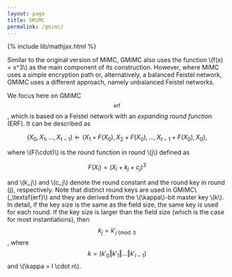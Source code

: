 ```yaml
---
layout: page
title: GMiMC
permalink: /gmimc/
---
```


{% include lib/mathjax.html %}

Similar to the original version of MiMC, GMiMC also uses the function \\(f(x) = x^3\\) as the main component of its construction. However, where MiMC uses a simple encryption path or, alternatively, a balanced Feistel network, GMiMC uses a different approach, namely unbalanced Feistel networks.

We focus here on GMiMC$$_\textsf{erf}$$, which is based on a Feistel network with an _expanding round function_ (ERF). It can be described as

$$
(X_0, X_1, \dots, X_{t-1}) \leftarrow (X_1 + F(X_0), X_2 + F(X_0), \dots, X_{t-1} + F(X_0), X_0),
$$

where \\(F(\cdot)\\) is the round function in round \\(j\\) defined as

$$
F(X_i) = (X_i + k_j + c_j)^3
$$

and \\(k_j\\) and \\(c_j\\) denote the round constant and the round key in round \(j\), respectively. Note that distinct round keys are used in GMiMC\\(_\textsf{erf}\\) and they are derived from the \\(\kappa\\)-bit master key \\(k\\). In detail, if the key size is the same as the field size, the same key is used for each round. If the key size is larger than the field size (which is the case for most instantiations), then $$k_j = k'_{j \pmod{l}} $$, where $$k = (k'_0  \Vert k'_1  \Vert \dots  \Vert k'_{l-1}) $$ and \\(\kappa = l \cdot n\\). 